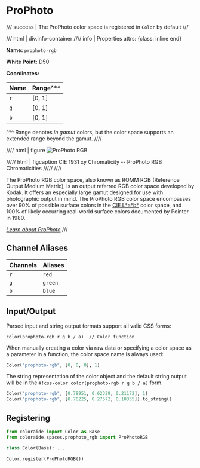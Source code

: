# ProPhoto

/// success | The ProPhoto color space is registered in `Color` by default
///

/// html | div.info-container
//// info | Properties
    attrs: {class: inline end}

**Name:** `prophoto-rgb`

**White Point:** D50

**Coordinates:**

Name | Range^\*^
---- | -----
`r`  | [0, 1]
`g`  | [0, 1]
`b`  | [0, 1]

^\*^ Range denotes _in gamut_ colors, but the color space supports an extended range beyond the gamut.
////

//// html | figure
![ProPhoto RGB](../images/prophoto-rgb.png)

///// html | figcaption
CIE 1931 xy Chromaticity -- ProPhoto RGB Chromaticities
/////
////

The ProPhoto RGB color space, also known as ROMM RGB (Reference Output Medium Metric), is an output referred RGB color
space developed by Kodak. It offers an especially large gamut designed for use with photographic output in mind. The
ProPhoto RGB color space encompasses over 90% of possible surface colors in the [CIE L\*a\*b\*](#cielab) color space,
and 100% of likely occurring real-world surface colors documented by Pointer in 1980.

_[Learn about ProPhoto](https://en.wikipedia.org/wiki/ProPhoto_RGB_color_space)_
///

## Channel Aliases

Channels | Aliases
-------- | -------
`r`      | `red`
`g`      | `green`
`b`      | `blue`

## Input/Output

Parsed input and string output formats support all valid CSS forms:

```css-color
color(prophoto-rgb r g b / a)  // Color function
```

When manually creating a color via raw data or specifying a color space as a parameter in a function, the color
space name is always used:

```py
Color("prophoto-rgb", [0, 0, 0], 1)
```

The string representation of the color object and the default string output will be in the
`#!css-color color(prophoto-rgb r g b / a)` form.

```py play
Color("prophoto-rgb", [0.78951, 0.62329, 0.21172], 1)
Color("prophoto-rgb", [0.70225, 0.27572, 0.10355]).to_string()
```

## Registering

```py
from coloraide import Color as Base
from coloraide.spaces.prophoto_rgb import ProPhotoRGB

class Color(Base): ...

Color.register(ProPhotoRGB())
```
